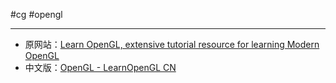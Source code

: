 #cg #opengl

---
- 原网站：[Learn OpenGL, extensive tutorial resource for learning Modern OpenGL](https://learnopengl.com/)
- 中文版：[OpenGL - LearnOpenGL CN](https://learnopengl-cn.github.io/01%20Getting%20started/01%20OpenGL/)


